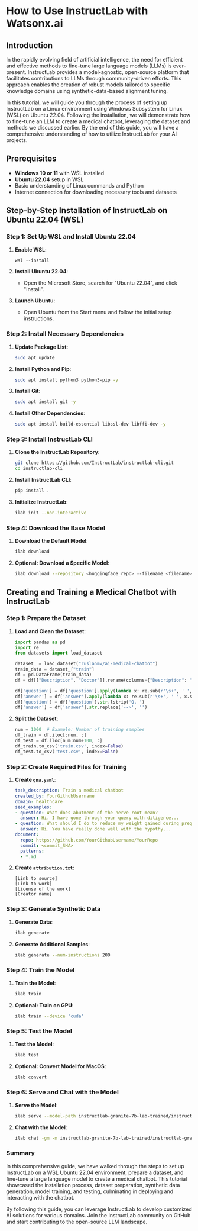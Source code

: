 # How to Use InstructLab with Watsonx.ai

## Introduction

In the rapidly evolving field of artificial intelligence, the need for efficient and effective methods to fine-tune large language models (LLMs) is ever-present. InstructLab provides a model-agnostic, open-source platform that facilitates contributions to LLMs through community-driven efforts. This approach enables the creation of robust models tailored to specific knowledge domains using synthetic-data-based alignment tuning.

In this tutorial, we will guide you through the process of setting up InstructLab on a Linux environment using Windows Subsystem for Linux (WSL) on Ubuntu 22.04. Following the installation, we will demonstrate how to fine-tune an LLM to create a medical chatbot, leveraging the dataset and methods we discussed earlier. By the end of this guide, you will have a comprehensive understanding of how to utilize InstructLab for your AI projects.

## Prerequisites

- **Windows 10 or 11** with WSL installed
- **Ubuntu 22.04** setup in WSL
- Basic understanding of Linux commands and Python
- Internet connection for downloading necessary tools and datasets

## Step-by-Step Installation of InstructLab on Ubuntu 22.04 (WSL)

### Step 1: Set Up WSL and Install Ubuntu 22.04

1. **Enable WSL**:
    ```powershell
    wsl --install
    ```

2. **Install Ubuntu 22.04**:
    - Open the Microsoft Store, search for "Ubuntu 22.04", and click "Install".

3. **Launch Ubuntu**:
    - Open Ubuntu from the Start menu and follow the initial setup instructions.

### Step 2: Install Necessary Dependencies

1. **Update Package List**:
    ```bash
    sudo apt update
    ```

2. **Install Python and Pip**:
    ```bash
    sudo apt install python3 python3-pip -y
    ```

3. **Install Git**:
    ```bash
    sudo apt install git -y
    ```

4. **Install Other Dependencies**:
    ```bash
    sudo apt install build-essential libssl-dev libffi-dev -y
    ```

### Step 3: Install InstructLab CLI

1. **Clone the InstructLab Repository**:
    ```bash
    git clone https://github.com/InstructLab/instructlab-cli.git
    cd instructlab-cli
    ```

2. **Install InstructLab CLI**:
    ```bash
    pip install .
    ```

3. **Initialize InstructLab**:
    ```bash
    ilab init --non-interactive
    ```

### Step 4: Download the Base Model

1. **Download the Default Model**:
    ```bash
    ilab download
    ```

2. **Optional: Download a Specific Model**:
    ```bash
    ilab download --repository <huggingface_repo> --filename <filename>.gguf
    ```

## Creating and Training a Medical Chatbot with InstructLab

### Step 1: Prepare the Dataset

1. **Load and Clean the Dataset**:
    ```python
    import pandas as pd
    import re
    from datasets import load_dataset

    dataset_ = load_dataset("ruslanmv/ai-medical-chatbot")
    train_data = dataset_["train"]
    df = pd.DataFrame(train_data)
    df = df[["Description", "Doctor"]].rename(columns={"Description": "question", "Doctor": "answer"})
    
    df['question'] = df['question'].apply(lambda x: re.sub(r'\s+', ' ', x.strip()))
    df['answer'] = df['answer'].apply(lambda x: re.sub(r'\s+', ' ', x.strip()))
    df['question'] = df['question'].str.lstrip('Q. ')
    df['answer'] = df['answer'].str.replace('-->', '')
    ```

2. **Split the Dataset**:
    ```python
    num = 1000  # Example: Number of training samples
    df_train = df.iloc[:num, :]
    df_test = df.iloc[num:num+100, :]
    df_train.to_csv('train.csv', index=False)
    df_test.to_csv('test.csv', index=False)
    ```

### Step 2: Create Required Files for Training

1. **Create `qna.yaml`**:
    ```yaml
    task_description: Train a medical chatbot
    created_by: YourGithubUsername
    domain: healthcare
    seed_examples:
    - question: What does abutment of the nerve root mean?
      answer: Hi. I have gone through your query with diligence...
    - question: What should I do to reduce my weight gained during pregnancy?
      answer: Hi. You have really done well with the hypothy...
    document:
      repo: https://github.com/YourGithubUsername/YourRepo
      commit: <commit_SHA>
      patterns:
      - *.md
    ```

2. **Create `attribution.txt`**:
    ```text
    [Link to source]
    [Link to work]
    [License of the work]
    [Creator name]
    ```

### Step 3: Generate Synthetic Data

1. **Generate Data**:
    ```bash
    ilab generate
    ```

2. **Generate Additional Samples**:
    ```bash
    ilab generate --num-instructions 200
    ```

### Step 4: Train the Model

1. **Train the Model**:
    ```bash
    ilab train
    ```

2. **Optional: Train on GPU**:
    ```bash
    ilab train --device 'cuda'
    ```

### Step 5: Test the Model

1. **Test the Model**:
    ```bash
    ilab test
    ```

2. **Optional: Convert Model for MacOS**:
    ```bash
    ilab convert
    ```

### Step 6: Serve and Chat with the Model

1. **Serve the Model**:
    ```bash
    ilab serve --model-path instructlab-granite-7b-lab-trained/instructlab-granite-7b-lab-Q4_K_M.gguf
    ```

2. **Chat with the Model**:
    ```bash
    ilab chat -gm -m instructlab-granite-7b-lab-trained/instructlab-granite-7b-lab-Q4_K_M.gguf
    ```

### Summary

In this comprehensive guide, we have walked through the steps to set up InstructLab on a WSL Ubuntu 22.04 environment, prepare a dataset, and fine-tune a large language model to create a medical chatbot. This tutorial showcased the installation process, dataset preparation, synthetic data generation, model training, and testing, culminating in deploying and interacting with the chatbot.

By following this guide, you can leverage InstructLab to develop customized AI solutions for various domains. Join the InstructLab community on GitHub and start contributing to the open-source LLM landscape.